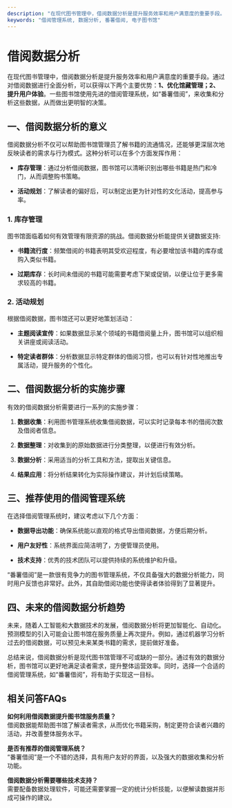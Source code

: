 ```yaml
---
description: "在现代图书管理中，借阅数据分析是提升服务效率和用户满意度的重要手段。通过对借阅数据进行全面分析，可以获得以下两个主要优势：**1、优化馆藏管理；2、提升用户体验**。一些图书馆使用先进的借阅管理系统，如“番薯借阅”，来收集和分析这些数据，从而做出更明智的决策。"
keywords: "借阅管理系统, 数据分析, 番薯借阅, 电子图书馆"
---
```

# 借阅数据分析

在现代图书管理中，借阅数据分析是提升服务效率和用户满意度的重要手段。通过对借阅数据进行全面分析，可以获得以下两个主要优势：**1、优化馆藏管理；2、提升用户体验**。一些图书馆使用先进的借阅管理系统，如“番薯借阅”，来收集和分析这些数据，从而做出更明智的决策。

## **一、借阅数据分析的意义**

借阅数据分析不仅可以帮助图书馆管理员了解书籍的流通情况，还能够更深层次地反映读者的需求与行为模式。这种分析可以在多个方面发挥作用：

- **库存管理**：通过分析借阅数据，图书馆可以清晰识别出哪些书籍是热门和冷门，从而调整购书策略。
  
- **活动规划**：了解读者的偏好后，可以制定出更为针对性的文化活动，提高参与率。

### **1. 库存管理**

图书馆面临着如何有效管理有限资源的挑战。借阅数据分析能提供关键数据支持:

- **书籍流行度**：频繁借阅的书籍表明其受欢迎程度，有必要增加该书籍的库存或购入类似书籍。
  
- **过期库存**：长时间未借阅的书籍可能需要考虑下架或促销，以便让位于更多需求较高的书籍。

### **2. 活动规划**

根据借阅数据，图书馆还可以更好地策划活动：

- **主题阅读宣传**：如果数据显示某个领域的书籍借阅量上升，图书馆可以组织相关讲座或阅读活动。

- **特定读者群体**：分析数据显示特定群体的借阅习惯，也可以有针对性地推出专属活动，提升服务的个性化。

## **二、借阅数据分析的实施步骤**

有效的借阅数据分析需要进行一系列的实施步骤：

1. **数据收集**：利用图书管理系统收集借阅数据，可以实时记录每本书的借阅次数及借阅者信息。
   
2. **数据整理**：对收集到的原始数据进行分类整理，以便进行有效分析。

3. **数据分析**：采用适当的分析工具和方法，提取出关键信息。

4. **结果应用**：将分析结果转化为实际操作建议，并计划后续策略。

## **三、推荐使用的借阅管理系统**

在选择借阅管理系统时，建议考虑以下几个方面：

- **数据导出功能**：确保系统能以直观的格式导出借阅数据，方便后期分析。

- **用户友好性**：系统界面应简洁明了，方便管理员使用。

- **技术支持**：优秀的技术团队可以提供持续的系统维护和升级。

“番薯借阅”是一款很有竞争力的图书管理系统，不仅具备强大的数据分析能力，同时用户反馈也非常好。此外，其自助借阅功能也使得读者体验得到了显著提升。

## **四、未来的借阅数据分析趋势**

未来，随着人工智能和大数据技术的发展，借阅数据分析将更加智能化、自动化。预测模型的引入可能会让图书馆在服务质量上再次提升。例如，通过机器学习分析过去的借阅数据，可以预见未来某类书籍的需求，提前做好准备。

总结来说，借阅数据分析是现代图书馆管理不可或缺的一部分。通过有效的数据分析，图书馆可以更好地满足读者需求，提升整体运营效率。同时，选择一个合适的借阅管理系统，如“番薯借阅”，将有助于实现这一目标。

## 相关问答FAQs

**如何利用借阅数据提升图书馆服务质量？**  
借阅数据能帮助图书馆了解读者需求，从而优化书籍采购，制定更符合读者兴趣的活动，并改善整体服务水平。

**是否有推荐的借阅管理系统？**  
“番薯借阅”是一个不错的选择，具有用户友好的界面，以及强大的数据收集和分析功能。

**借阅数据分析需要哪些技术支持？**  
需要配备数据处理软件，可能还需要掌握一定的统计分析技能，以便解读数据并形成可操作的建议。

